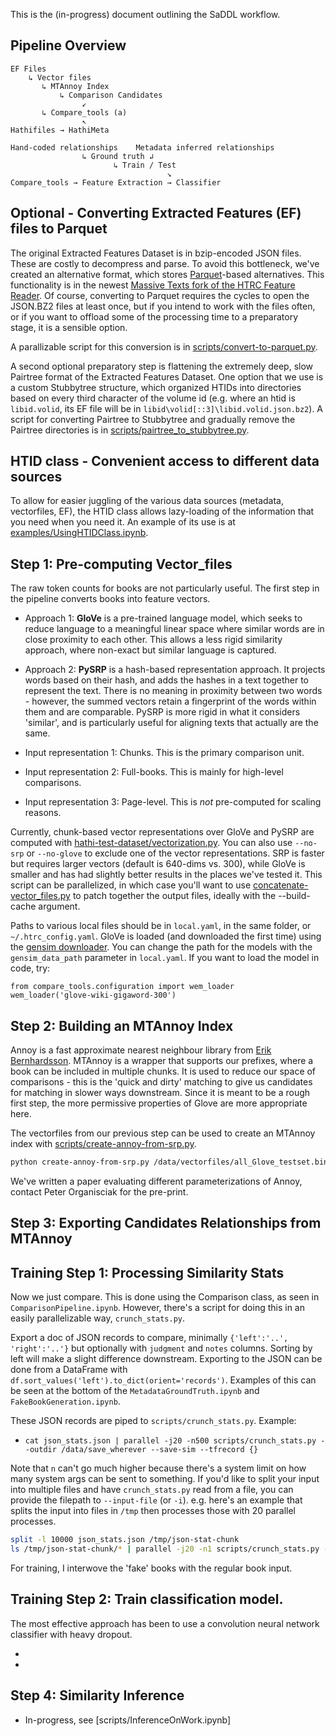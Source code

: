 This is the (in-progress) document outlining the SaDDL workflow.


## Pipeline Overview

```
EF Files
    ↳ Vector files
       ↳ MTAnnoy Index
           ↳ Comparison Candidates
                ↙
       ↳ Compare_tools (a)
                ↖
Hathifiles → HathiMeta 

Hand-coded relationships    Metadata inferred relationships
                ↳ Ground truth ↲
                       ↳ Train / Test
                                   ↘
Compare_tools → Feature Extraction → Classifier
```

## Optional - Converting Extracted Features (EF) files to Parquet

The original Extracted Features Dataset is in bzip-encoded JSON files. These are costly to decompress and parse. To avoid this bottleneck, we've created an alternative format, which stores [Parquet](https://parquet.apache.org/)-based alternatives. This functionality is in the newest [Massive Texts fork of the HTRC Feature Reader](https://github.com/massivetexts/htrc-feature-reader/). Of course, converting to Parquet requires the cycles to open the JSON.BZ2 files at least once, but if you intend to work with the files often, or if you want to offload some of the processing time to a preparatory stage, it is a sensible option.

A parallizable script for this conversion is in [scripts/convert-to-parquet.py](scripts/convert-to-parquet.py).

A second optional preparatory step is flattening the extremely deep, slow Pairtree format of the Extracted Features Dataset. One option that we use is a custom Stubbytree structure, which organized HTIDs into directories based on every third character of the volume id (e.g. where an htid is `libid.volid`, its EF file will be in `libid\volid[::3]\libid.volid.json.bz2`). A script for converting Pairtree to Stubbytree and gradually remove the Pairtree directories is in [scripts/pairtree_to_stubbytree.py](scripts/pairtree_to_stubbytree.py).

## HTID class - Convenient access to different data sources

To allow for easier juggling of the various data sources (metadata, vectorfiles, EF), the HTID class allows lazy-loading of the information that you need when you need it. An example of its use is at [examples/UsingHTIDClass.ipynb](examples/UsingHTIDClass.ipynb).

## Step 1: Pre-computing Vector_files

The raw token counts for books are not particularly useful. The first step in the pipeline converts books into feature vectors.

- Approach 1: **GloVe** is a pre-trained language model, which seeks to reduce language to a meaningful linear space where similar words are in close proximity to each other. This allows a less rigid similarity approach, where non-exact but similar language is captured.
- Approach 2: **PySRP** is a hash-based representation approach. It projects words based on their hash, and adds the hashes in a text together to represent the text. There is no meaning in proximity between two words - however, the summed vectors retain a fingerprint of the words within them and are comparable. PySRP is more rigid in what it considers 'similar', and is particularly useful for aligning texts that actually are the same.

- Input representation 1: Chunks. This is the primary comparison unit.
- Input representation 2: Full-books. This is mainly for high-level comparisons.
- Input representation 3: Page-level. This is *not* pre-computed for scaling reasons.

Currently, chunk-based vector representations over GloVe and PySRP are computed with [hathi-test-dataset/vectorization.py](https://github.com/massivetexts/hathi-test-dataset/blob/master/vectorization.py). You can also use `--no-srp` or `--no-glove` to exclude one of the vector representations. SRP is faster but requires larger vectors (default is 640-dims vs. 300), while GloVe is smaller and has had slightly better results in the places we've tested it.
This script can be parallelized, in which case you'll want to use [concatenate-vector_files.py](scripts/concatenate-vector_files.py) to patch together the output files, ideally with the 
--build-cache argument.

Paths to various local files should be in `local.yaml`, in the same folder, or `~/.htrc_config.yaml`. GloVe is loaded (and downloaded the first time) using the [gensim downloader](https://radimrehurek.com/gensim/auto_examples/howtos/run_downloader_api.html). You can change the path for the models with the `gensim_data_path` parameter in `local.yaml`. If you want to load the model in code, try:

```
from compare_tools.configuration import wem_loader
wem_loader('glove-wiki-gigaword-300')
```

## Step 2: Building an MTAnnoy Index

Annoy is a fast approximate nearest neighbour library from [Erik Bernhardsson](https://github.com/spotify/annoy). MTAnnoy is a wrapper that supports our prefixes, where a book can be included in multiple chunks. It is used to reduce our space of comparisons - this is the 'quick and dirty' matching to give us candidates for matching in slower ways downstream. Since it is meant to be a rough first step, the more permissive properties of Glove are more appropriate here.

The vectorfiles from our previous step can be used to create an MTAnnoy index with [scripts/create-annoy-from-srp.py](scripts/create-annoy-from-srp.py).

```bash
python create-annoy-from-srp.py /data/vectorfiles/all_Glove_testset.bin /data/saddl/annoy/Glove_testset.ann
```

We've written a paper evaluating different parameterizations of Annoy, contact Peter Organisciak for the pre-print.

## Step 3: Exporting Candidates Relationships from MTAnnoy



## Training Step 1: Processing Similarity Stats

Now we just compare. This is done using the Comparison class, as seen in `ComparisonPipeline.ipynb`. However, there's a script for doing this in an easily parallelizable way, `crunch_stats.py`.

Export a doc of JSON records to compare, minimally `{'left':'..', 'right':'..'}` but optionally with `judgment` and `notes` columns. Sorting by left will make a slight difference downstream. Exporting to the JSON can be done from a DataFrame with `df.sort_values('left').to_dict(orient='records')`. Examples of this can be seen at the bottom of the `MetadataGroundTruth.ipynb` and `FakeBookGeneration.ipynb`.

These JSON records are piped to `scripts/crunch_stats.py`. Example:

- `cat json_stats.json | parallel -j20 -n500 scripts/crunch_stats.py --outdir /data/save_wherever --save-sim --tfrecord {}`

Note that `n` can't go much higher because there's a system limit on how many system args can be sent to something. If you'd like to split your input into multiple files and have `crunch_stats.py` read from a file, you can provide the filepath to `--input-file` (or `-i`). e.g. here's an example that splits the input into files in `/tmp` then processes those with 20 parallel processes.

```bash
split -l 10000 json_stats.json /tmp/json-stat-chunk
ls /tmp/json-stat-chunk/* | parallel -j20 -n1 scripts/crunch_stats.py --outdir /data/save_wherever --save-sim --tfrecord -i {}`
```

For training, I interwove the 'fake' books with the regular book input.

## Training Step 2: Train classification model.

The most effective approach has been to use a convolution neural network classifier with heavy dropout.

- 
-


## Step 4: Similarity Inference

- In-progress, see [scripts/InferenceOnWork.ipynb]